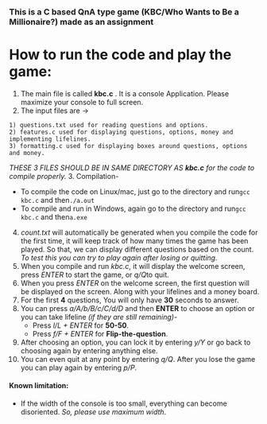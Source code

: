 ### This is a C based QnA type game (KBC/Who Wants to Be a Millionaire?) made as an assignment

# How to run the code and play the game:
1. The main file is called **kbc.c** . It is a console Application. Please maximize your console to full screen.
2. The input files are ->
```
1) questions.txt used for reading questions and options.
2) features.c used for displaying questions, options, money and implementing lifelines. 
3) formatting.c used for displaying boxes around questions, options and money.
```
*THESE 3 FILES SHOULD BE IN SAME DIRECTORY AS **kbc.c** for the code to compile properly.*
3. Compilation-
   * To compile the code on Linux/mac, just go to the directory and run```gcc kbc.c``` and then```./a.out```
   * To compile and run in Windows, again go to the directory and run```gcc kbc.c``` and then```a.exe```
4. *count.txt* will automatically be generated when you compile the code for the first time,
   it will keep track of how many times the game has been played. So that, we can display different questions based on the count.
   *To test this you can try to play again after losing or quitting.*
5. When you compile and run *kbc.c*, it will display the welcome screen, press *ENTER* to start the game, or *q/Q*to quit.
6. When you press *ENTER* on the welcome screen, the first question will be displayed on the screen.
   Along with your lifelines and a money board.
7. For the first **4** questions, You will only have **30** seconds to answer.
8. You can press *a/A/b/B/c/C/d/D* and then **ENTER** to choose an option or you can take lifeline *(if they are still remaining)*-
    * Press *l/L + ENTER* for **50-50**.
    * Press *f/F + ENTER* for **Flip-the-question**.
9. After choosing an option, you can lock it by entering *y/Y* or go back to choosing again by entering anything else.
10. You can even quit at any point by entering *q/Q*. After you lose the game you can play again by entering *p/P*.

#### Known limitation:

* If the width of the console is too small, everything can become disoriented. *So, please use maximum width*.
